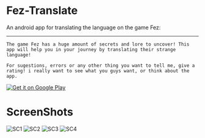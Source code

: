 # Fez-Translate
An android app for translating the language on the game Fez:

---
```
The game Fez has a huge amount of secrets and lore to uncover! This app will help you in your journey by translating their strange language!

For sugestions, errors or any other thing you want to tell me, give a rating! i really want to see what you guys want, or think about the app.
```

[![Get it on Google Play](https://developer.android.com/images/brand/en_generic_rgb_wo_45.png)](https://play.google.com/store/apps/details?id=https://play.google.com/store/apps/details?id=com.max.tgr.fezhelper)

# ScreenShots
![SC1](https://lh3.googleusercontent.com/x6mi9dsVn8vbvTz7gvpFGIfS4w1KQ8hKzuMrxBrP0Au057M7ltR4GJGXi5FM4TTpDb0=w720-h310)
![SC2](https://lh3.googleusercontent.com/z0BBdLJ1CY8Ob63J7pshlFbXXeg2QxzxUC6sLXNVqT0mJejeRGxTVQoTHghfNMk8nLjV=w720-h310)
![SC3](https://lh3.googleusercontent.com/4rZcQykrpqnBJoEgGQypo2lEnWeG8j9tbvQzGLLO3PHd0XeWxwqjslBHW9WsrCuudmY=w720-h310)
![SC4](https://lh3.googleusercontent.com/_EWgSSAXIAy83ELG1DGVrsJ0zS7o_hIyHS6FSq-t_qzguJCSBvfHlOErOCfbcQNPcQI=w720-h310)
